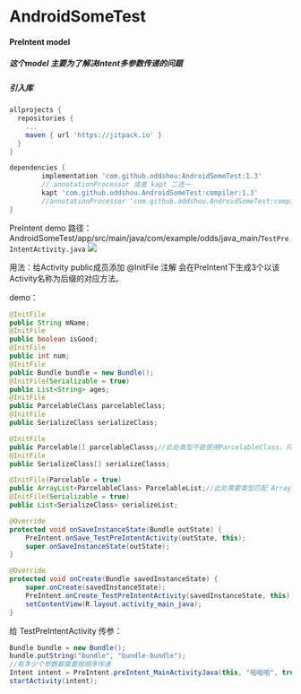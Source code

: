 # AndroidSomeTest

#### PreIntent model
##### 这个model 主要为了解决Intent多参数传递的问题

##### 引入库
```gradle
allprojects {
  repositories {
    ...
    maven { url 'https://jitpack.io' }
  }
}

dependencies {
        implementation 'com.github.oddshou:AndroidSomeTest:1.3'
        // annotationProcessor 或者 kapt 二选一
        kapt 'com.github.oddshou.AndroidSomeTest:compiler:1.3'
        //annotationProcessor 'com.github.oddshou.AndroidSomeTest:compiler:1.3'
}
```

PreIntent demo 路径：AndroidSomeTest/app/src/main/java/com/example/odds/java_main/`TestPreIntentActivity.java`
[![](https://jitpack.io/v/oddshou/AndroidSomeTest.svg)](https://jitpack.io/#oddshou/AndroidSomeTest)

用法：给Activity public成员添加 @InitFile 注解 会在PreIntent下生成3个以该Activity名称为后缀的对应方法。

demo：
```java
@InitFile
public String mName;
@InitFile
public boolean isGood;
@InitFile
public int num;
@InitFile
public Bundle bundle = new Bundle();
@InitFile(Serializable = true)
public List<String> ages;
@InitFile
public ParcelableClass parcelableClass;
@InitFile
public SerializeClass serializeClass;

@InitFile
public Parcelable[] parcelableClasss;//此处类型不能使用ParcelableClass，只能使用基类引用，避免强转失败。
@InitFile
public SerializeClass[] serializeClasss;

@InitFile(Parcelable = true)
public ArrayList<ParcelableClass> ParcelableList;//此处需要类型匹配 ArrayList<? extends Parcelable> ArrayList 不能改用List
@InitFile(Serializable = true)
public List<SerializeClass> serializeList;
```
```java
@Override
protected void onSaveInstanceState(Bundle outState) {
    PreIntent.onSave_TestPreIntentActivity(outState, this);
    super.onSaveInstanceState(outState);
}

@Override
protected void onCreate(Bundle savedInstanceState) {
    super.onCreate(savedInstanceState);
    PreIntent.onCreate_TestPreIntentActivity(savedInstanceState, this);
    setContentView(R.layout.activity_main_java);
}
```
给 TestPreIntentActivity 传参：
```java
Bundle bundle = new Bundle();
bundle.putString("bundle", "bundle-bundle");
//有多少个参数都需要按顺序传递
Intent intent = PreIntent.preIntent_MainActivityJava(this, "哈哈哈", true, 111, bundle, null);
startActivity(intent);
```
